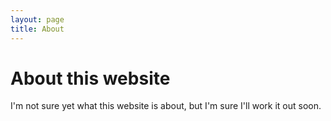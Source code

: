 ```yaml
---
layout: page
title: About
---
```


# About this website

I'm not sure yet what this website is about, but I'm sure I'll work it out soon.

